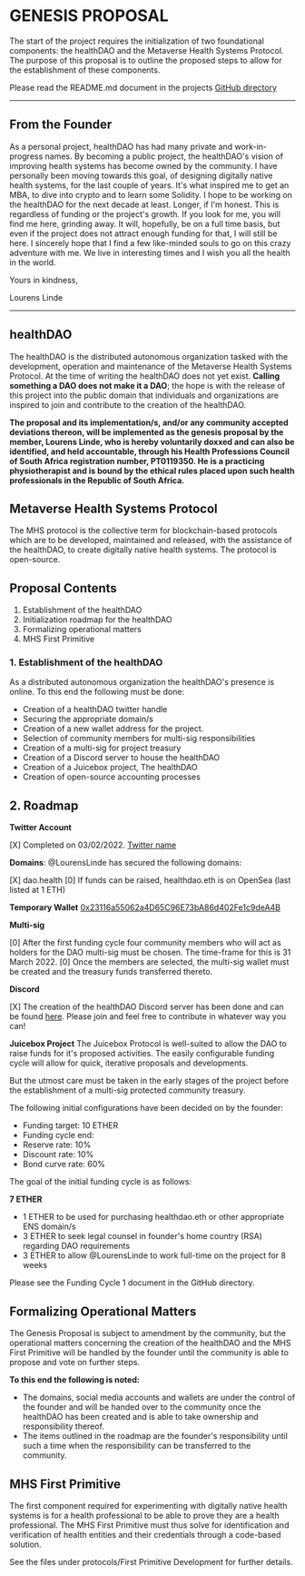 # GENESIS PROPOSAL
The start of the project requires the initialization of two foundational components: the healthDAO and the Metaverse Health Systems Protocol. The purpose of this proposal is to outline the proposed steps to allow for the establishment of these components.

Please read the README.md document in the projects [GitHub directory](https://github.com/lokithe5th/MHS)

****
## From the Founder
As a personal project, healthDAO has had many private and work-in-progress names. By becoming a public project, the healthDAO's vision of improving health systems has become owned by the community. I have personally been moving towards this goal, of designing digitally native health systems, for the last couple of years. It's what inspired me to get an MBA, to dive into crypto and to learn some Solidity. I hope to be working on the healthDAO for the next decade at least. Longer, if I'm honest. This is regardless of funding or the project's growth. If you look for me, you will find me here, grinding away. It will, hopefully, be on a full time basis, but even if the project does not attract enough funding for that, I will still be here. I sincerely hope that I find a few like-minded souls to go on this crazy adventure with me. We live in interesting times and I wish you all the health in the world.

Yours in kindness,

Lourens Linde

****

## healthDAO
The healthDAO is the distributed autonomous organization tasked with the development, operation and maintenance of the Metaverse Health Systems Protocol. At the time of writing the healthDAO does not yet exist. **Calling something a DAO does not make it a DAO**; the hope is with the release of this project into the public domain that individuals and organizations are inspired to join and contribute to the creation of the healthDAO. 

**The proposal and its implementation/s, and/or any community accepted deviations thereon, will be implemented as the genesis proposal by the member, Lourens Linde, who is hereby voluntarily doxxed and can also be identified, and held accountable, through his Health Professions Council of South Africa registration number, PT0119350. He is a practicing physiotherapist and is bound by the ethical rules placed upon such health professionals in the Republic of South Africa.**

## Metaverse Health Systems Protocol
The MHS protocol is the collective term for blockchain-based protocols which are to be developed, maintained and released, with the assistance of the healthDAO, to create digitally native health systems. The protocol is open-source.

## Proposal Contents
1. Establishment of the healthDAO
2. Initialization roadmap for the healthDAO
3. Formalizing operational matters
4. MHS First Primitive

### 1. Establishment of the healthDAO
As a distributed autonomous organization the healthDAO's presence is online. To this end the following must be done:
- Creation of a healthDAO twitter handle
- Securing the appropriate domain/s
- Creation of a new wallet address for the project.
- Selection of community members for multi-sig responsibilities 
- Creation of a multi-sig for project treasury
- Creation of a Discord server to house the healthDAO
- Creation of a Juicebox project, The healthDAO
- Creation of open-source accounting processes

## 2. Roadmap
**Twitter Account**

[X] Completed on 03/02/2022. [Twitter name](link)

**Domains**: @LourensLinde has secured the following domains:

[X] dao.health
[0] If funds can be raised, healthdao.eth is on OpenSea (last listed at 1 ETH)

**Temporary Wallet**
[0x23116a55062a4D65C96E73bA86d402Fe1c9deA4B](https://etherscan.io/address/0x23116a55062a4D65C96E73bA86d402Fe1c9deA4B)

**Multi-sig**

[0] After the first funding cycle four community members who will act as holders for the DAO multi-sig must be chosen. The time-frame for this is 31 March 2022.
[0] Once the members are selected, the multi-sig wallet must be created and the treasury funds transferred thereto.

**Discord**

[X] The creation of the healthDAO Discord server has been done and can be found [here](#). Please join and feel free to contribute in whatever way you can!

**Juicebox Project**
The Juicebox Protocol is well-suited to allow the DAO to raise funds for it's proposed activities. The easily configurable funding cycle will allow for quick, iterative proposals and developments. 

But the utmost care must be taken in the early stages of the project before the establishment of a multi-sig protected community treasury. 

The following initial configurations have been decided on by the founder:
- Funding target: 10 ETHER
- Funding cycle end: 
- Reserve rate: 10%
- Discount rate: 10%
- Bond curve rate: 60%

The goal of the initial funding cycle is as follows:

**7 ETHER**

- 1 ETHER to be used for purchasing healthdao.eth or other appropriate ENS domain/s
- 3 ETHER to seek legal counsel in founder's home country (RSA) regarding DAO requirements
- 3 ETHER to allow @LourensLinde to work full-time on the project for 8 weeks 

Please see the Funding Cycle 1 document in the GitHub directory. 

## Formalizing Operational Matters
The Genesis Proposal is subject to amendment by the community, but the operational matters concerning the creation of the healthDAO and the MHS First Primitive will be handled by the founder until the community is able to propose and vote on further steps.

**To this end the following is noted:**
- The domains, social media accounts and wallets are under the control of the founder and will be handed over to the community once the healthDAO has been created and is able to take ownership and responsibility thereof.
- The items outlined in the roadmap are the founder's responsibility until such a time when the responsibility can be transferred to the community. 

## MHS First Primitive
The first component required for experimenting with digitally native health systems is for a health professional to be able to prove they are a health professional. The MHS First Primitive must thus solve for identification and verification of health entities and their credentials through a code-based solution. 

See the files under protocols/First Primitive Development for further details.
